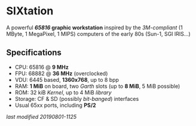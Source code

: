 # SIXtation

A powerful **_65816_ graphic workstation**
inspired by the _3M-compliant_ (1 MByte,
1 MegaPixel, 1 MIPS) computers of the early 80s
(Sun-1, SGI IRIS...)

## Specifications

- CPU: 65816 @ **9 MHz**
- FPU: 68882 @ **36 MHz** (overclocked)
- VDU: 6445 based, **1360x768**, up to 8 bpp
- RAM: **1 MiB** on board, two _Garth_ slots
(up to **8 MiB**, 5 MiB possible)
- ROM: 32 kiB _Kernel_, up to 4 MiB _library_
- Storage: CF & SD (possibly _bit-banged_) interfaces
- Usual 65xx ports, including **PS/2**

_last modified 20190801-1125_

